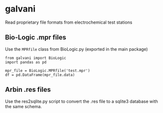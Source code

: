 galvani
=======

<!---
SPDX-FileCopyrightText: 2013-2020 Christopher Kerr, Peter Attia
-->

Read proprietary file formats from electrochemical test stations

## Bio-Logic .mpr files ##

Use the `MPRfile` class from BioLogic.py (exported in the main package)

````
from galvani import BioLogic
import pandas as pd

mpr_file = BioLogic.MPRfile('test.mpr')
df = pd.DataFrame(mpr_file.data)
````

## Arbin .res files ##

Use the res2sqlite.py script to convert the .res file to a sqlite3 database
with the same schema.
